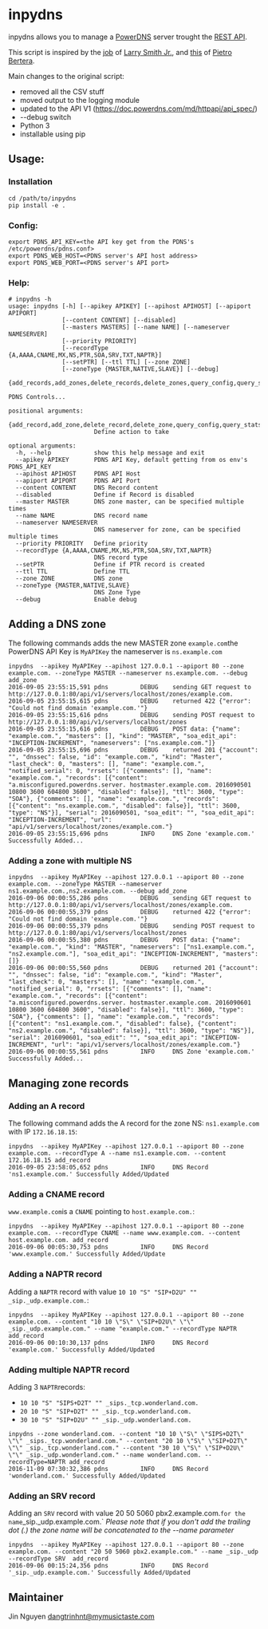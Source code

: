 # inpydns

inpydns allows you to manage a [PowerDNS](https://www.powerdns.com/) server trought the [REST API](https://doc.powerdns.com/md/httpapi/README/).

This script is inspired by the [job](https://github.com/mrlesmithjr/python-powerdns-management) of [Larry Smith Jr.](http://everythingshouldbevirtual.com/),
and [this](https://github.com/pbertera/PowerDNS-CLI) of [Pietro Bertera](https://github.com/pbertera/PowerDNS-CLI).

Main changes to the original script:
    
* removed all the CSV stuff
* moved output to the logging module
* updated to the API V1 (https://doc.powerdns.com/md/httpapi/api_spec/)
* --debug switch
* Python 3
* installable using pip

## Usage:

### Installation

```
cd /path/to/inpydns
pip install -e .
```

### Config:

```
export PDNS_API_KEY=<the API key get from the PDNS's /etc/powerdns/pdns.conf>
export PDNS_WEB_HOST=<PDNS server's API host address>
export PDNS_WEB_PORT=<PDNS server's API port>
```

### Help:

```
# inpydns -h
usage: inpydns [-h] [--apikey APIKEY] [--apihost APIHOST] [--apiport APIPORT]
               [--content CONTENT] [--disabled]
               [--masters MASTERS] [--name NAME] [--nameserver NAMESERVER]
               [--priority PRIORITY]
               [--recordType {A,AAAA,CNAME,MX,NS,PTR,SOA,SRV,TXT,NAPTR}]
               [--setPTR] [--ttl TTL] [--zone ZONE]
               [--zoneType {MASTER,NATIVE,SLAVE}] [--debug]
               {add_records,add_zones,delete_records,delete_zones,query_config,query_stats,query_zones}

PDNS Controls...

positional arguments:
  {add_record,add_zone,delete_record,delete_zone,query_config,query_stats,query_zone}
                        Define action to take

optional arguments:
  -h, --help            show this help message and exit
  --apikey APIKEY       PDNS API Key, default getting from os env's PDNS_API_KEY
  --apihost APIHOST     PDNS API Host
  --apiport APIPORT     PDNS API Port
  --content CONTENT     DNS Record content
  --disabled            Define if Record is disabled
  --master MASTER       DNS zone master, can be specified multiple times
  --name NAME           DNS record name
  --nameserver NAMESERVER
                        DNS nameserver for zone, can be specified multiple times
  --priority PRIORITY   Define priority
  --recordType {A,AAAA,CNAME,MX,NS,PTR,SOA,SRV,TXT,NAPTR}
                        DNS record type
  --setPTR              Define if PTR record is created
  --ttl TTL             Define TTL
  --zone ZONE           DNS zone
  --zoneType {MASTER,NATIVE,SLAVE}
                        DNS Zone Type
  --debug               Enable debug
```

## Adding a DNS zone

The following commands adds the new MASTER zone `example.com`the PowerDNS API Key is `MyAPIKey` the nameserver is `ns.example.com`

```
inpydns  --apikey MyAPIKey --apihost 127.0.0.1 --apiport 80 --zone example.com. --zoneType MASTER --nameserver ns.example.com. --debug add_zone
2016-09-05 23:55:15,591 pdns         DEBUG    sending GET request to http://127.0.0.1:80/api/v1/servers/localhost/zones/example.com.
2016-09-05 23:55:15,615 pdns         DEBUG    returned 422 {"error": "Could not find domain 'example.com.'"}
2016-09-05 23:55:15,616 pdns         DEBUG    sending POST request to http://127.0.0.1:80/api/v1/servers/localhost/zones
2016-09-05 23:55:15,616 pdns         DEBUG    POST data: {"name": "example.com.", "masters": [], "kind": "MASTER", "soa_edit_api": "INCEPTION-INCREMENT", "nameservers": ["ns.example.com."]}
2016-09-05 23:55:15,696 pdns         DEBUG    returned 201 {"account": "", "dnssec": false, "id": "example.com.", "kind": "Master", "last_check": 0, "masters": [], "name": "example.com.", "notified_serial": 0, "rrsets": [{"comments": [], "name": "example.com.", "records": [{"content": "a.misconfigured.powerdns.server. hostmaster.example.com. 2016090501 10800 3600 604800 3600", "disabled": false}], "ttl": 3600, "type": "SOA"}, {"comments": [], "name": "example.com.", "records": [{"content": "ns.example.com.", "disabled": false}], "ttl": 3600, "type": "NS"}], "serial": 2016090501, "soa_edit": "", "soa_edit_api": "INCEPTION-INCREMENT", "url": "api/v1/servers/localhost/zones/example.com."}
2016-09-05 23:55:15,696 pdns         INFO     DNS Zone 'example.com.' Successfully Added...
```

### Adding a zone with multiple NS

```
inpydns  --apikey MyAPIKey --apihost 127.0.0.1 --apiport 80 --zone example.com. --zoneType MASTER --nameserver ns1.example.com.,ns2.example.com. --debug add_zone
2016-09-06 00:00:55,286 pdns         DEBUG    sending GET request to http://127.0.0.1:80/api/v1/servers/localhost/zones/example.com.
2016-09-06 00:00:55,379 pdns         DEBUG    returned 422 {"error": "Could not find domain 'example.com.'"}
2016-09-06 00:00:55,379 pdns         DEBUG    sending POST request to http://127.0.0.1:80/api/v1/servers/localhost/zones
2016-09-06 00:00:55,380 pdns         DEBUG    POST data: {"name": "example.com.", "kind": "MASTER", "nameservers": ["ns1.example.com.", "ns2.example.com."], "soa_edit_api": "INCEPTION-INCREMENT", "masters": []}
2016-09-06 00:00:55,560 pdns         DEBUG    returned 201 {"account": "", "dnssec": false, "id": "example.com.", "kind": "Master", "last_check": 0, "masters": [], "name": "example.com.", "notified_serial": 0, "rrsets": [{"comments": [], "name": "example.com.", "records": [{"content": "a.misconfigured.powerdns.server. hostmaster.example.com. 2016090601 10800 3600 604800 3600", "disabled": false}], "ttl": 3600, "type": "SOA"}, {"comments": [], "name": "example.com.", "records": [{"content": "ns1.example.com.", "disabled": false}, {"content": "ns2.example.com.", "disabled": false}], "ttl": 3600, "type": "NS"}], "serial": 2016090601, "soa_edit": "", "soa_edit_api": "INCEPTION-INCREMENT", "url": "api/v1/servers/localhost/zones/example.com."}
2016-09-06 00:00:55,561 pdns         INFO     DNS Zone 'example.com.' Successfully Added...
```

## Managing zone records

### Adding an A record

The following command adds the A record for the zone NS: `ns1.example.com` with IP `172.16.18.15`:

```
inpydns  --apikey MyAPIKey --apihost 127.0.0.1 --apiport 80 --zone example.com. --recordType A --name ns1.example.com. --content 172.16.18.15 add_record
2016-09-05 23:58:05,652 pdns         INFO     DNS Record 'ns1.example.com.' Successfully Added/Updated
```

### Adding a CNAME record

`www.example.com`is a `CNAME` pointing to `host.example.com.`:

```
inpydns  --apikey MyAPIKey --apihost 127.0.0.1 --apiport 80 --zone example.com. --recordType CNAME --name www.example.com. --content host.example.com. add_record
2016-09-06 00:05:30,753 pdns         INFO     DNS Record 'www.example.com.' Successfully Added/Update
```

### Adding a NAPTR record

Adding a `NAPTR` record with value `10 10 "S" "SIP+D2U" "" _sip._udp.example.com.`: 

```
inpydns  --apikey MyAPIKey --apihost 127.0.0.1 --apiport 80 --zone example.com. --content "10 10 \"S\" \"SIP+D2U\" \"\" _sip._udp.example.com." --name "example.com." --recordType NAPTR  add_record 
2016-09-06 00:10:30,137 pdns         INFO     DNS Record 'example.com.' Successfully Added/Updated
```

### Adding multiple NAPTR record

Adding 3 `NAPTR`records:

* `10 10 "S" "SIPS+D2T" "" _sips._tcp.wonderland.com.`
* `20 10 "S" "SIP+D2T" "" _sip._tcp.wonderland.com.`
* `30 10 "S" "SIP+D2U" "" _sip._udp.wonderland.com.`

```
inpydns --zone wonderland.com. --content "10 10 \"S\" \"SIPS+D2T\" \"\" _sips._tcp.wonderland.com." --content "20 10 \"S\" \"SIP+D2T\" \"\" _sip._tcp.wonderland.com." --content "30 10 \"S\" \"SIP+D2U\" \"\" _sip._udp.wonderland.com." --name wonderland.com. --recordType=NAPTR add_record
2016-11-09 07:30:32,386 pdns         INFO     DNS Record 'wonderland.com.' Successfully Added/Updated
```

### Adding an SRV record

Adding an `SRV` record with value 20 50 5060 pbx2.example.com.` for the name `_sip._udp.example.com.` *Please note that if you don't add the trailing dot (.) the zone name will be concatenated to the --name parameter*

```
inpydns  --apikey MyAPIKey --apihost 127.0.0.1 --apiport 80 --zone example.com. --content "20 50 5060 pbx2.example.com." --name _sip._udp --recordType SRV  add_record
2016-09-06 00:15:24,356 pdns         INFO     DNS Record '_sip._udp.example.com.' Successfully Added/Updated
```

## Maintainer

Jin Nguyen <dangtrinhnt@mymusictaste.com>
